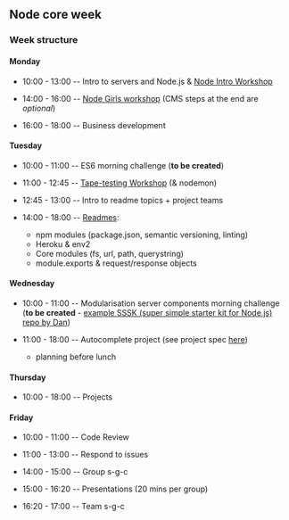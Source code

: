 ## Node core week

### Week structure

#### Monday

- 10:00 - 13:00
-- Intro to servers and Node.js
& [Node Intro Workshop](https://github.com/bradreeder/Node-Intro-Workshop)

- 14:00 - 16:00
-- [Node Girls workshop](https://github.com/node-girls/workshop-cms) (CMS steps at the end are *optional*)

- 16:00 - 18:00
-- Business development

#### Tuesday

- 10:00 - 11:00
-- ES6 morning challenge (**to be created**)

- 11:00 - 12:45
-- [Tape-testing Workshop](https://github.com/matthewglover/tape-testing) (& nodemon)

- 12:45 - 13:00
-- Intro to readme topics + project teams

- 14:00 - 18:00
-- [Readmes](./research-afternoon.md):
  * npm modules (package.json, semantic versioning, linting)
  * Heroku & env2
  * Core modules (fs, url, path, querystring)
  * module.exports & request/response objects

#### Wednesday

- 10:00 - 11:00
-- Modularisation server components morning challenge  
(**to be created** - [example SSSK (super simple starter kit for Node.js) repo by Dan](https://github.com/sofer/sssk))

- 11:00 - 18:00
-- Autocomplete project (see project spec [here](./project.md))
  - planning before lunch

#### Thursday

- 10:00 - 18:00
-- Projects

#### Friday

- 10:00 - 11:00
-- Code Review

- 11:00 - 13:00
-- Respond to issues  

- 14:00 - 15:00 -- Group s-g-c

- 15:00 - 16:20 -- Presentations (20 mins per group)

- 16:20 - 17:00 -- Team s-g-c
